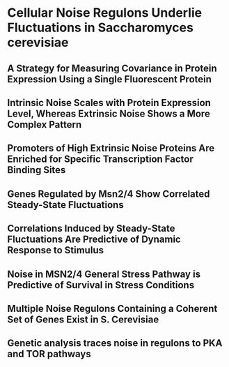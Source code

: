 # Cellular Noise Regulons Underlie Fluctuations in Saccharomyces cerevisiae

## A Strategy for Measuring Covariance in Protein Expression Using a Single Fluorescent Protein

## Intrinsic Noise Scales with Protein Expression Level, Whereas Extrinsic Noise Shows a More Complex Pattern

## Promoters of High Extrinsic Noise Proteins Are Enriched for Specific Transcription Factor Binding Sites

## Genes Regulated by Msn2/4 Show Correlated Steady-State Fluctuations

## Correlations Induced by Steady-State Fluctuations Are Predictive of Dynamic Response to Stimulus

## Noise in MSN2/4 General Stress Pathway is Predictive of Survival in Stress Conditions

## Multiple Noise Regulons Containing a Coherent Set of Genes Exist in S. Cerevisiae

## Genetic analysis traces noise in regulons to PKA and TOR pathways
